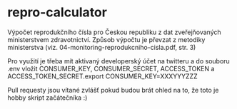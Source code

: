 # repro-calculator
Výpočet reprodukčního čísla pro Českou republiku z dat zveřejňovaných ministerstvem zdravotnictví.
Způsob výpočtu je převzat z metodiky ministerstva (viz. 04-monitoring-reprodukcniho-cisla.pdf, str. 3)

Pro využití je třeba mít aktivaný developerský účet na twitteru a do souboru .env vložit CONSUMER_KEY, CONSUMER_SECRET, ACCESS_TOKEN a ACCESS_TOKEN_SECRET.export CONSUMER_KEY=XXXYYYZZZ


Pull requesty jsou vítané zvlášť pokud budou brát ohled na to, že toto je hobby skript začátečníka :)
